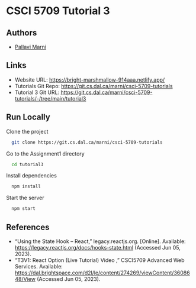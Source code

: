 # CSCI 5709 Tutorial 3 


## Authors


* [Pallavi Marni](pl381965@dal.ca) 


## Links

* Website URL: https://bright-marshmallow-914aaa.netlify.app/ 
* Tutorials Git Repo: https://git.cs.dal.ca/marni/csci-5709-tutorials
* Tutorial 3 Git URL: https://git.cs.dal.ca/marni/csci-5709-tutorials/-/tree/main/tutorial3


## Run Locally

Clone the project

```bash
  git clone https://git.cs.dal.ca/marni/csci-5709-tutorials
```
Go to the Assignment1 directory

```bash
  cd tutorial3
```


Install dependencies

```bash
  npm install
```

Start the server

```bash
  npm start
```




## References


* “Using the State Hook – React,” legacy.reactjs.org. [Online]. Available:   https://legacy.reactjs.org/docs/hooks-state.html (Accessed Jun 05, 2023).
* “T3V1: React Option (Live Tutorial) Video ,” CSCI5709 Advanced Web Services. Available: https://dal.brightspace.com/d2l/le/content/274269/viewContent/3608648/View (Accessed Jun 05, 2023).

